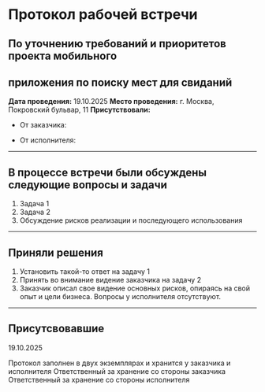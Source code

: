 # Протокол рабочей встречи

## По уточнению требований и приоритетов проекта мобильного

## приложения по поиску мест для свиданий

**Дата проведения:** 19.10.2025
**Место проведения:** г. Москва, Покровский бульвар, 11
**Присутствовали:**

- От заказчика:

- От исполнителя:

---

## В процессе встречи были обсуждены следующие вопросы и задачи

1. Задача 1
2. Задача 2
3. Обсуждение рисков реализации и последующего использования

---

## Приняли решения

1. Установить такой-то ответ на задачу 1
2. Принять во внимание видение заказчика на задачу 2
3. Заказчик описал свое видение основных рисков, опираясь на свой опыт и цели бизнеса. Вопросы у исполнителя отсутствуют.

---

## Присутсвовавшие

19.10.2025

Протокол заполнен в двух экземплярах и хранится у заказчика и исполнителя
Ответственный за хранение со стороны заказчика
Ответственный за хранение со стороны исполнителя
